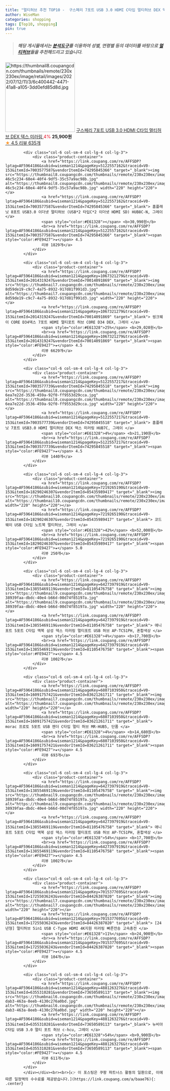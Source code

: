 ```yaml
---
title: "멀티허브 추천 TOP10 -  구스페리 7포트 USB 3.0 HDMI C타입 멀티허브 DEX 덱스 미러링 "
author: WiseMan
categories: shopping
tags: [Top10, shopping]
pin: true
---
```


> ##### 해당 게시물에서는 [**분석도구**](https://itemscout.io/)를 이용하여 **성별**, **연령별** 등의 데이터를 바탕으로 [**멀티허브**](https://link.coupang.com/a/baae76)들을 추천해드리고 있습니다.
<div class="container"><div class="row">
            <div class="col-6 col-sm-4 col-lg-4 col-lg-3">
                <div class="product-container">
                    <a href="https://link.coupang.com/re/AFFSDP?lptag=AF5964186&subid=wiseman1214&pageKey=6638345736&traceid=V0-153&itemId=15165337970&vendorItemId=82386732554" target="_blank"><img src="https://thumbnail8.coupangcdn.com/thumbnails/remote/230x230ex/image/retail/images/2022/07/12/11/3/6c400442-4471-41a8-a105-3dd0efd85d8d.jpg" alt="https://thumbnail8.coupangcdn.com/thumbnails/remote/230x230ex/image/retail/images/2022/07/12/11/3/6c400442-4471-41a8-a105-3dd0efd85d8d.jpg" width="220" height="220"></a>
                    <a href="https://link.coupang.com/re/AFFSDP?lptag=AF5964186&subid=wiseman1214&pageKey=6638345736&traceid=V0-153&itemId=15165337970&vendorItemId=82386732554" target="_blank"> 구스페리 7포트 USB 3.0 HDMI C타입 멀티허브 DEX 덱스 미러링 </a>
                    <span style="color:#E61328">4%</span> <b>25,900원</b>
                    <br><a href="https://link.coupang.com/re/AFFSDP?lptag=AF5964186&subid=wiseman1214&pageKey=6638345736&traceid=V0-153&itemId=15165337970&vendorItemId=82386732554" target="_blank"><span style="color:#FE9427">★</span> 4.5
                    리뷰 635개</a>
                </div>
            </div>
            
            <div class="col-6 col-sm-4 col-lg-4 col-lg-3">
                <div class="product-container">
                    <a href="https://link.coupang.com/re/AFFSDP?lptag=AF5964186&subid=wiseman1214&pageKey=5122557162&traceid=V0-153&itemId=7003577587&vendorItemId=74295845366" target="_blank"><img src="https://thumbnail8.coupangcdn.com/thumbnails/remote/230x230ex/image/retail/images/11870428876793300-46c5c234-60e4-40f4-9df5-35c57a9ac98b.jpg" alt="https://thumbnail8.coupangcdn.com/thumbnails/remote/230x230ex/image/retail/images/11870428876793300-46c5c234-60e4-40f4-9df5-35c57a9ac98b.jpg" width="220" height="220"></a>
                    <a href="https://link.coupang.com/re/AFFSDP?lptag=AF5964186&subid=wiseman1214&pageKey=5122557162&traceid=V0-153&itemId=7003577587&vendorItemId=74295845366" target="_blank"> 홈플래닛 8포트 USB3.0 이더넷 멀티허브 (USB*2 타입C*2 이더넷 HDMI SD) HUB8C-N, 그레이 </a>
                    <span style="color:#E61328"></span> <b>30,990원</b>
                    <br><a href="https://link.coupang.com/re/AFFSDP?lptag=AF5964186&subid=wiseman1214&pageKey=5122557162&traceid=V0-153&itemId=7003577587&vendorItemId=74295845366" target="_blank"><span style="color:#FE9427">★</span> 4.5
                    리뷰 1829개</a>
                </div>
            </div>
            
            <div class="col-6 col-sm-4 col-lg-4 col-lg-3">
                <div class="product-container">
                    <a href="https://link.coupang.com/re/AFFSDP?lptag=AF5964186&subid=wiseman1214&pageKey=1067321279&traceid=V0-153&itemId=2014319247&vendorItemId=70014091869" target="_blank"><img src="https://thumbnail7.coupangcdn.com/thumbnails/remote/230x230ex/image/retail/images/196308369745036-8d59de19-c9c7-4a75-8932-917d81f991d3.jpg" alt="https://thumbnail7.coupangcdn.com/thumbnails/remote/230x230ex/image/retail/images/196308369745036-8d59de19-c9c7-4a75-8932-917d81f991d3.jpg" width="220" height="220"></a>
                    <a href="https://link.coupang.com/re/AFFSDP?lptag=AF5964186&subid=wiseman1214&pageKey=1067321279&traceid=V0-153&itemId=2014319247&vendorItemId=70014091869" target="_blank"> 씽크웨이 CORE D34덱스 7포트 HDMI 멀티포트 허브 CORE D34 DEX, 그레이 </a>
                    <span style="color:#E61328">25%</span> <b>29,020원</b>
                    <br><a href="https://link.coupang.com/re/AFFSDP?lptag=AF5964186&subid=wiseman1214&pageKey=1067321279&traceid=V0-153&itemId=2014319247&vendorItemId=70014091869" target="_blank"><span style="color:#FE9427">★</span> 4.5
                    리뷰 6629개</a>
                </div>
            </div>
            
            <div class="col-6 col-sm-4 col-lg-4 col-lg-3">
                <div class="product-container">
                    <a href="https://link.coupang.com/re/AFFSDP?lptag=AF5964186&subid=wiseman1214&pageKey=5122557217&traceid=V0-153&itemId=7003577739&vendorItemId=74295845518" target="_blank"><img src="https://thumbnail8.coupangcdn.com/thumbnails/remote/230x230ex/image/retail/images/12477543300423295-6ea7e22d-3536-459a-92f0-ff9553d29cca.jpg" alt="https://thumbnail8.coupangcdn.com/thumbnails/remote/230x230ex/image/retail/images/12477543300423295-6ea7e22d-3536-459a-92f0-ff9553d29cca.jpg" width="220" height="220"></a>
                    <a href="https://link.coupang.com/re/AFFSDP?lptag=AF5964186&subid=wiseman1214&pageKey=5122557217&traceid=V0-153&itemId=7003577739&vendorItemId=74295845518" target="_blank"> 홈플래닛 7포트 USB3.0 HDMI 멀티허브 DEX 덱스 미러링 HUB7C, 그레이 </a>
                    <span style="color:#E61328">4%</span> <b>21,190원</b>
                    <br><a href="https://link.coupang.com/re/AFFSDP?lptag=AF5964186&subid=wiseman1214&pageKey=5122557217&traceid=V0-153&itemId=7003577739&vendorItemId=74295845518" target="_blank"><span style="color:#FE9427">★</span> 4.5
                    리뷰 1440개</a>
                </div>
            </div>
            
            <div class="col-6 col-sm-4 col-lg-4 col-lg-3">
                <div class="product-container">
                    <a href="https://link.coupang.com/re/AFFSDP?lptag=AF5964186&subid=wiseman1214&pageKey=7219265190&traceid=V0-153&itemId=18290246307&vendorItemId=85435989417" target="_blank"><img src="https://thumbnail10.coupangcdn.com/thumbnails/remote/230x230ex/image/vendor_inventory/47e1/237f10e3396a18c748b2b8680d089a4cefdadaac7564893d99f2e319534a.jpg" alt="https://thumbnail10.coupangcdn.com/thumbnails/remote/230x230ex/image/vendor_inventory/47e1/237f10e3396a18c748b2b8680d089a4cefdadaac7564893d99f2e319534a.jpg" width="220" height="220"></a>
                    <a href="https://link.coupang.com/re/AFFSDP?lptag=AF5964186&subid=wiseman1214&pageKey=7219265190&traceid=V0-153&itemId=18290246307&vendorItemId=85435989417" target="_blank"> 코드웨이 USB C타입 노트북 멀티허브, 그레이 </a>
                    <span style="color:#E61328">42%</span> <b>52,000원</b>
                    <br><a href="https://link.coupang.com/re/AFFSDP?lptag=AF5964186&subid=wiseman1214&pageKey=7219265190&traceid=V0-153&itemId=18290246307&vendorItemId=85435989417" target="_blank"><span style="color:#FE9427">★</span> 5.0
                    리뷰 250개</a>
                </div>
            </div>
            
            <div class="col-6 col-sm-4 col-lg-4 col-lg-3">
                <div class="product-container">
                    <a href="https://link.coupang.com/re/AFFSDP?lptag=AF5964186&subid=wiseman1214&pageKey=6427397919&traceid=V0-153&itemId=13855469119&vendorItemId=81105476758" target="_blank"><img src="https://thumbnail9.coupangcdn.com/thumbnails/remote/230x230ex/image/retail/images/2358833966294150-38939faa-dbdc-40e4-b66d-00d74f85197a.jpg" alt="https://thumbnail9.coupangcdn.com/thumbnails/remote/230x230ex/image/retail/images/2358833966294150-38939faa-dbdc-40e4-b66d-00d74f85197a.jpg" width="220" height="220"></a>
                    <a href="https://link.coupang.com/re/AFFSDP?lptag=AF5964186&subid=wiseman1214&pageKey=6427397919&traceid=V0-153&itemId=13855469119&vendorItemId=81105476758" target="_blank"> 애니포트 5포트 C타입 맥북 삼성 덱스 미러링 멀티포트 USB 허브 AP-TC51PH, 혼합색상 </a>
                    <span style="color:#E61328">4%</span> <b>17,700원</b>
                    <br><a href="https://link.coupang.com/re/AFFSDP?lptag=AF5964186&subid=wiseman1214&pageKey=6427397919&traceid=V0-153&itemId=13855469119&vendorItemId=81105476758" target="_blank"><span style="color:#FE9427">★</span> 4.5
                    리뷰 1002개</a>
                </div>
            </div>
            
            <div class="col-6 col-sm-4 col-lg-4 col-lg-3">
                <div class="product-container">
                    <a href="https://link.coupang.com/re/AFFSDP?lptag=AF5964186&subid=wiseman1214&pageKey=6807103950&traceid=V0-153&itemId=16091757421&vendorItemId=83621261711" target="_blank"><img src="https://thumbnail7.coupangcdn.com/thumbnails/remote/230x230ex/image/vendor_inventory/aafa/e34e125f8e44383d73ff5bc35a20166f25b9c831b951a540d5d0c39268f4.jpg" alt="https://thumbnail7.coupangcdn.com/thumbnails/remote/230x230ex/image/vendor_inventory/aafa/e34e125f8e44383d73ff5bc35a20166f25b9c831b951a540d5d0c39268f4.jpg" width="220" height="220"></a>
                    <a href="https://link.coupang.com/re/AFFSDP?lptag=AF5964186&subid=wiseman1214&pageKey=6807103950&traceid=V0-153&itemId=16091757421&vendorItemId=83621261711" target="_blank"> morac 프로토 5포트 USB 젠더 C타입 멀티 허브 MR-HUB5, 단품 </a>
                    <span style="color:#E61328">4%</span> <b>14,680원</b>
                    <br><a href="https://link.coupang.com/re/AFFSDP?lptag=AF5964186&subid=wiseman1214&pageKey=6807103950&traceid=V0-153&itemId=16091757421&vendorItemId=83621261711" target="_blank"><span style="color:#FE9427">★</span> 4.5
                    리뷰 693개</a>
                </div>
            </div>
            
            <div class="col-6 col-sm-4 col-lg-4 col-lg-3">
                <div class="product-container">
                    <a href="https://link.coupang.com/re/AFFSDP?lptag=AF5964186&subid=wiseman1214&pageKey=6427397919&traceid=V0-153&itemId=13855469119&vendorItemId=81105476758" target="_blank"><img src="https://thumbnail9.coupangcdn.com/thumbnails/remote/230x230ex/image/retail/images/2358833966294150-38939faa-dbdc-40e4-b66d-00d74f85197a.jpg" alt="https://thumbnail9.coupangcdn.com/thumbnails/remote/230x230ex/image/retail/images/2358833966294150-38939faa-dbdc-40e4-b66d-00d74f85197a.jpg" width="220" height="220"></a>
                    <a href="https://link.coupang.com/re/AFFSDP?lptag=AF5964186&subid=wiseman1214&pageKey=6427397919&traceid=V0-153&itemId=13855469119&vendorItemId=81105476758" target="_blank"> 애니포트 5포트 C타입 맥북 삼성 덱스 미러링 멀티포트 USB 허브 AP-TC51PH, 혼합색상 </a>
                    <span style="color:#E61328">54%</span> <b>17,700원</b>
                    <br><a href="https://link.coupang.com/re/AFFSDP?lptag=AF5964186&subid=wiseman1214&pageKey=6427397919&traceid=V0-153&itemId=13855469119&vendorItemId=81105476758" target="_blank"><span style="color:#FE9427">★</span> 4.5
                    리뷰 1002개</a>
                </div>
            </div>
            
            <div class="col-6 col-sm-4 col-lg-4 col-lg-3">
                <div class="product-container">
                    <a href="https://link.coupang.com/re/AFFSDP?lptag=AF5964186&subid=wiseman1214&pageKey=7015377695&traceid=V0-153&itemId=17255036243&vendorItemId=84426387020" target="_blank"><img src="https://thumbnail7.coupangcdn.com/thumbnails/remote/230x230ex/image/vendor_inventory/0995/ef9ff81cb251d875125ea496d7dab58248960e8e159c1d4366f6dc97b3c6.jpg" alt="https://thumbnail7.coupangcdn.com/thumbnails/remote/230x230ex/image/vendor_inventory/0995/ef9ff81cb251d875125ea496d7dab58248960e8e159c1d4366f6dc97b3c6.jpg" width="220" height="220"></a>
                    <a href="https://link.coupang.com/re/AFFSDP?lptag=AF5964186&subid=wiseman1214&pageKey=7015377695&traceid=V0-153&itemId=17255036243&vendorItemId=84426387020" target="_blank"> [24년형] 멀티허브 5in1 USB C-Type HDMI 4K지원 미러링 빠른전송 고속충전 </a>
                    <span style="color:#E61328">11%</span> <b>24,900원</b>
                    <br><a href="https://link.coupang.com/re/AFFSDP?lptag=AF5964186&subid=wiseman1214&pageKey=7015377695&traceid=V0-153&itemId=17255036243&vendorItemId=84426387020" target="_blank"><span style="color:#FE9427">★</span> 4.5
                    리뷰 104개</a>
                </div>
            </div>
            
            <div class="col-6 col-sm-4 col-lg-4 col-lg-3">
                <div class="product-container">
                    <a href="https://link.coupang.com/re/AFFSDP?lptag=AF5964186&subid=wiseman1214&pageKey=4881263276&traceid=V0-153&itemId=6355310281&vendorItemId=73650589113" target="_blank"><img src="https://thumbnail6.coupangcdn.com/thumbnails/remote/230x230ex/image/retail/images/2021/01/27/12/3/a13749d5-dab3-463a-8eeb-4130c276a0bd.jpg" alt="https://thumbnail6.coupangcdn.com/thumbnails/remote/230x230ex/image/retail/images/2021/01/27/12/3/a13749d5-dab3-463a-8eeb-4130c276a0bd.jpg" width="220" height="220"></a>
                    <a href="https://link.coupang.com/re/AFFSDP?lptag=AF5964186&subid=wiseman1214&pageKey=4881263276&traceid=V0-153&itemId=6355310281&vendorItemId=73650589113" target="_blank"> 뉴비아 C타입 USB 3.0 멀티 포트 허브 c-hcu, 그레이 </a>
                    <span style="color:#E61328">54%</span> <b>9,900원</b>
                    <br><a href="https://link.coupang.com/re/AFFSDP?lptag=AF5964186&subid=wiseman1214&pageKey=4881263276&traceid=V0-153&itemId=6355310281&vendorItemId=73650589113" target="_blank"><span style="color:#FE9427">★</span> 4.5
                    리뷰 611개</a>
                </div>
            </div>
            </div></div><br><br>[👉 이 포스팅은 쿠팡 파트너스 활동의 일환으로, 이에 따른 일정액의 수수료를 제공받습니다.](https://link.coupang.com/a/baae76){: .center}